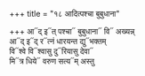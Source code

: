 +++
title = "१८ आदित्पश्चा बुबुधाना"

+++
आ᳓द् इ᳓त् पश्चा᳓ बुबुधाना᳓ वि᳓ अख्यन्न्  
आ᳓द् इ᳓द् र᳓त्नं धारयन्त द्यु᳓भक्तम्  
वि᳓श्वे वि᳓श्वासु दु᳓रियासु देवा᳓  
मि᳓त्र धिये᳓ वरुण सत्य᳓म् अस्तु